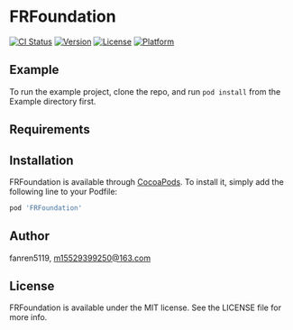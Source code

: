 # FRFoundation

[![CI Status](https://img.shields.io/travis/fanren5119/FRFoundation.svg?style=flat)](https://travis-ci.org/fanren5119/FRFoundation)
[![Version](https://img.shields.io/cocoapods/v/FRFoundation.svg?style=flat)](https://cocoapods.org/pods/FRFoundation)
[![License](https://img.shields.io/cocoapods/l/FRFoundation.svg?style=flat)](https://cocoapods.org/pods/FRFoundation)
[![Platform](https://img.shields.io/cocoapods/p/FRFoundation.svg?style=flat)](https://cocoapods.org/pods/FRFoundation)

## Example

To run the example project, clone the repo, and run `pod install` from the Example directory first.

## Requirements

## Installation

FRFoundation is available through [CocoaPods](https://cocoapods.org). To install
it, simply add the following line to your Podfile:

```ruby
pod 'FRFoundation'
```

## Author

fanren5119, m15529399250@163.com

## License

FRFoundation is available under the MIT license. See the LICENSE file for more info.
